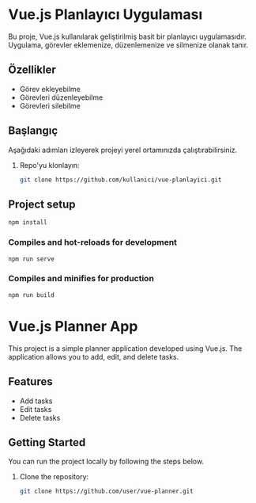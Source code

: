 
# Vue.js Planlayıcı Uygulaması

Bu proje, Vue.js kullanılarak geliştirilmiş basit bir planlayıcı uygulamasıdır. Uygulama, görevler eklemenize, düzenlemenize ve silmenize olanak tanır.

## Özellikler

- Görev ekleyebilme
- Görevleri düzenleyebilme
- Görevleri silebilme

## Başlangıç

Aşağıdaki adımları izleyerek projeyi yerel ortamınızda çalıştırabilirsiniz.

1. Repo'yu klonlayın:

   ```bash
   git clone https://github.com/kullanici/vue-planlayici.git


## Project setup
```
npm install
```

### Compiles and hot-reloads for development
```
npm run serve
```

### Compiles and minifies for production
```
npm run build
```


# Vue.js Planner App

This project is a simple planner application developed using Vue.js. The application allows you to add, edit, and delete tasks.

## Features

- Add tasks
- Edit tasks
- Delete tasks

## Getting Started

You can run the project locally by following the steps below.

1. Clone the repository:

   ```bash
   git clone https://github.com/user/vue-planner.git


